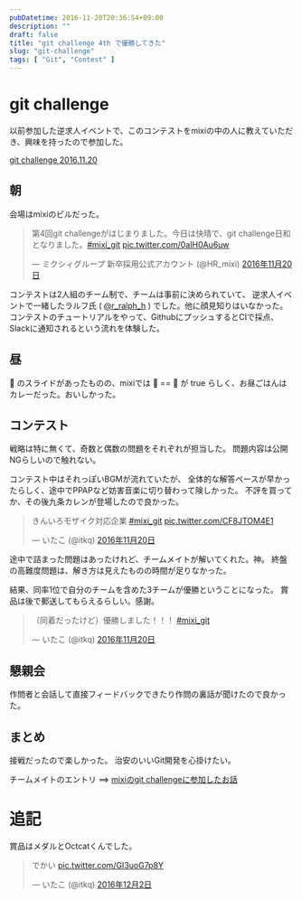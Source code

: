 ```yaml
---
pubDatetime: 2016-11-20T20:36:54+09:00
description: ""
draft: false
title: "git challenge 4th で優勝してきた"
slug: "git-challenge"
tags: [ "Git", "Contest" ]
---
```


# git challenge
以前参加した逆求人イベントで、このコンテストをmixiの中の人に教えていただき、興味を持ったので参加した。

[git challenge 2016.11.20](https://mixi-recruit.snar.jp/jobboard/detail.aspx?id=VIqrrPf60Mo)

<!--more-->

## 朝

会場はmixiのビルだった。

<blockquote class="twitter-tweet" data-lang="ja"><p lang="ja" dir="ltr">第4回git challengeがはじまりました。今日は快晴で、git challenge日和となりました。<a href="https://twitter.com/hashtag/mixi_git?src=hash">#mixi_git</a> <a href="https://t.co/0aIH0Au6uw">pic.twitter.com/0aIH0Au6uw</a></p>&mdash; ミクシィグループ 新卒採用公式アカウント (@HR_mixi) <a href="https://twitter.com/HR_mixi/status/800161197316157440">2016年11月20日</a></blockquote>
<script async src="//platform.twitter.com/widgets.js" charset="utf-8"></script>

コンテストは2人組のチーム制で、チームは事前に決められていて、
逆求人イベントで一緒したラルフ氏 ( [@r_ralph_h](https://twitter.com/r_ralph_h) ) でした。他に顔見知りはいなかった。
コンテストのチュートリアルをやって、GithubにプッシュするとCIで採点、Slackに通知されるという流れを体験した。

## 昼

🍣 のスライドがあったものの、mixiでは 🍣 == 🍛 が true らしく、お昼ごはんはカレーだった。おいしかった。

## コンテスト

戦略は特に無くて、奇数と偶数の問題をそれぞれが担当した。
問題内容は公開NGらしいので触れない。

コンテスト中はそれっぽいBGMが流れていたが、
全体的な解答ペースが早かったらしく、途中でPPAPなど妨害音楽に切り替わって険しかった。
不評を買ってか、その後九条カレンが登場したので良かった。

<blockquote class="twitter-tweet" data-lang="ja"><p lang="ja" dir="ltr">きんいろモザイク対応企業 <a href="https://twitter.com/hashtag/mixi_git?src=hash">#mixi_git</a> <a href="https://t.co/CF8JTOM4E1">pic.twitter.com/CF8JTOM4E1</a></p>&mdash; いたこ (@itkq) <a href="https://twitter.com/itkq/status/800222355050012676">2016年11月20日</a></blockquote>
<script async src="//platform.twitter.com/widgets.js" charset="utf-8"></script>

途中で詰まった問題はあったけれど、チームメイトが解いてくれた。神。
終盤の高難度問題は、解き方は見えたものの時間が足りなかった。

結果、同率1位で自分のチームを含めた3チームが優勝ということになった。
賞品は後で郵送してもらえるらしい。感謝。

<blockquote class="twitter-tweet" data-lang="ja"><p lang="ja" dir="ltr">（同着だったけど）優勝しました！！！ <a href="https://twitter.com/hashtag/mixi_git?src=hash">#mixi_git</a></p>&mdash; いたこ (@itkq) <a href="https://twitter.com/itkq/status/800255723334606848">2016年11月20日</a></blockquote>
<script async src="//platform.twitter.com/widgets.js" charset="utf-8"></script>

## 懇親会
作問者と会話して直接フィードバックできたり作問の裏話が聞けたので良かった。

## まとめ
接戦だったので楽しかった。
治安のいいGit開発を心掛けたい。

チームメイトのエントリ ==> [mixiのgit challengeに参加したお話](https://ralph.ms/2016/11/20/git_challenge_4/)

# 追記
賞品はメダルとOctcatくんでした。
<blockquote class="twitter-tweet" data-lang="ja"><p lang="ja" dir="ltr">でかい <a href="https://t.co/GI3uoG7p8Y">pic.twitter.com/GI3uoG7p8Y</a></p>&mdash; いたこ (@itkq) <a href="https://twitter.com/itkq/status/804624538583502848">2016年12月2日</a></blockquote>
<script async src="//platform.twitter.com/widgets.js" charset="utf-8"></script>
